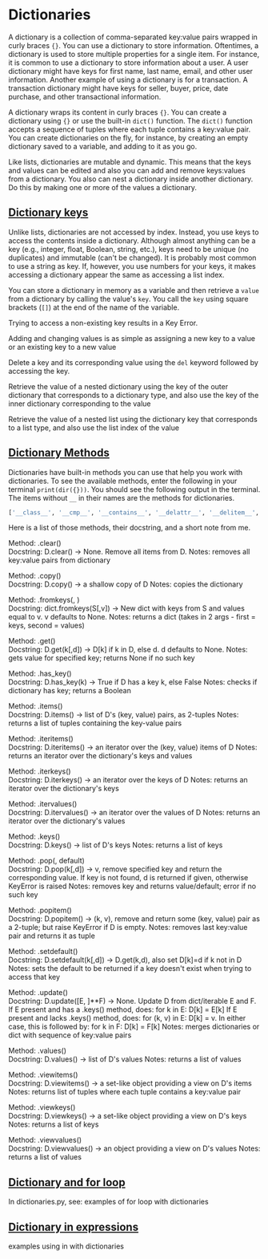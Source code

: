 # Dictionaries 

A dictionary is a collection of comma-separated key:value pairs wrapped in curly braces `{}`. You can use a dictionary to store information. Oftentimes, a dictionary is used to store multiple properties for a single item. For instance, it is common to use a dictionary to store information about a user. A user dictionary might have keys for first name, last name, email, and other user information. Another example of using a dictionary is for a transaction. A transaction dictionary might have keys for seller, buyer, price, date purchase, and other transactional information. 

A dictionary wraps its content in curly braces `{}`. You can create a dictionary using `{}` or use the built-in `dict()` function. The `dict()` function accepts a sequence of tuples where each tuple contains a key:value pair. You can create dictionaries on the fly, for instance, by creating an empty dictionary saved to a variable, and adding to it as you go.

Like lists, dictionaries are mutable and dynamic. This means that the keys and values can be edited and also you can add and remove keys:values from a dictionary. You also can nest a dictionary inside another dictionary. Do this by making one or more of the values a dictionary.

## [Dictionary keys](#dictionary-keys)

Unlike lists, dictionaries are not accessed by index. Instead, you use keys to access the contents inside a dictionary. Although almost anything can be a key (e.g., integer, float, Boolean, string, etc.), keys need to be unique (no duplicates) and immutable (can't be changed). It is probably most common to use a string as key. If, however, you use numbers for your keys, it makes accessing a dictionary appear the same as accessing a list index.

You can store a dictionary in memory as a variable and then retrieve a `value` from a dictionary by calling the value's `key`. You call the `key` using square brackets (`[]`) at the end of the name of the variable.

Trying to access a non-existing key results in a Key Error.

Adding and changing values is as simple as assigning a new key to a value or an existing key to a new value

Delete a key and its corresponding value using the `del` keyword followed by accessing the key.

Retrieve the value of a nested dictionary using the key of the outer dictionary that corresponds to a dictionary type, and also use the key of the inner dictionary corresponding to the value

Retrieve the value of a nested list using the dictionary key that corresponds to a list type, and also use the list index of the value

## [Dictionary Methods](dictionary-methods)

Dictionaries have built-in methods you can use that help you work with dictionaries. To see the available methods, enter the following in your terminal `print(dir({}))`. You should see the following output in the terminal. The items without `__` in their names are the methods for dictionaries.

```python
['__class__', '__cmp__', '__contains__', '__delattr__', '__delitem__', '__doc__', '__eq__', '__format__', '__ge__', '__getattribute__', '__getitem__', '__gt__', '__hash__', '__init__', '__iter__', '__le__', '__len__', '__lt__', '__ne__', '__new__', '__reduce__', '__reduce_ex__', '__repr__', '__setattr__', '__setitem__', '__sizeof__', '__str__', '__subclasshook__', 'clear', 'copy', 'fromkeys', 'get', 'has_key', 'items', 'iteritems', 'iterkeys', 'itervalues', 'keys', 'pop', 'popitem', 'setdefault', 'update', 'values', 'viewitems', 'viewkeys', 'viewvalues']
```
Here is a list of those methods, their docstring, and a short note from me.
 
Method: .clear()  
Docstring: D.clear() -> None.  Remove all items from D.
Notes: removes all key:value pairs from dictionary

Method: .copy()  
Docstring: D.copy() -> a shallow copy of D
Notes: copies the dictionary

Method: .fromkeys(<k>, <v>)  
Docstring: dict.fromkeys(S[,v]) -> New dict with keys from S and values equal to v.
v defaults to None.
Notes: returns a dict (takes in 2 args - first = keys, second = values)

Method: .get(<key>)  
Docstring: D.get(k[,d]) -> D[k] if k in D, else d.  d defaults to None.
Notes: gets value for specified key; returns None if no such key

Method: .has_key()  
Docstring: D.has_key(k) -> True if D has a key k, else False
Notes: checks if dictionary has key; returns a Boolean

Method: .items()  
Docstring: D.items() -> list of D's (key, value) pairs, as 2-tuples
Notes: returns a list of tuples containing the key-value pairs

Method: .iteritems()  
Docstring: D.iteritems() -> an iterator over the (key, value) items of D
Notes: returns an iterator over the dictionary's keys and values

Method: .iterkeys()  
Docstring: D.iterkeys() -> an iterator over the keys of D
Notes: returns an iterator over the dictionary's keys

Method: .itervalues()  
Docstring: D.itervalues() -> an iterator over the values of D
Notes: returns an iterator over the dictionary's values

Method: .keys()  
Docstring: D.keys() -> list of D's keys
Notes: returns a list of keys

Method: .pop(<key>, default)  
Docstring: D.pop(k[,d]) -> v, remove specified key and return the corresponding value.
If key is not found, d is returned if given, otherwise KeyError is raised
Notes: removes key and returns value/default; error if no such key

Method: .popitem()  
Docstring: D.popitem() -> (k, v), remove and return some (key, value) pair as a
2-tuple; but raise KeyError if D is empty.
Notes: removes last key:value pair and returns it as tuple

Method: .setdefault()  
Docstring: D.setdefault(k[,d]) -> D.get(k,d), also set D[k]=d if k not in D
Notes: sets the default to be returned if a key doesn't exist when trying to access that key

Method: .update(<obj>)  
Docstring: D.update([E, ]**F) -> None. Update D from dict/iterable E and F. If E present and has a .keys() method, does: for k in E: D[k] = E[k] If E present and lacks .keys() method, does: for (k, v) in E: D[k] = v. In either case, this is followed by: for k in F: D[k] = F[k]
Notes: merges dictionaries or dict with sequence of key:value pairs

Method: .values()  
Docstring: D.values() -> list of D's values
Notes: returns a list of values

Method: .viewitems()  
Docstring: D.viewitems() -> a set-like object providing a view on D's items
Notes: returns list of tuples where each tuple contains a key:value pair

Method: .viewkeys()  
Docstring: D.viewkeys() -> a set-like object providing a view on D's keys
Notes: returns a list of keys

Method: .viewvalues()  
Docstring: D.viewvalues() -> an object providing a view on D's values
Notes: returns a list of values


## [Dictionary and for loop](#dictionary-and-for-loop)
In dictionaries.py, see:
examples of for loop with dictionaries

## [Dictionary in expressions](#dictionary-in-expressions)
examples using in with dictionaries



